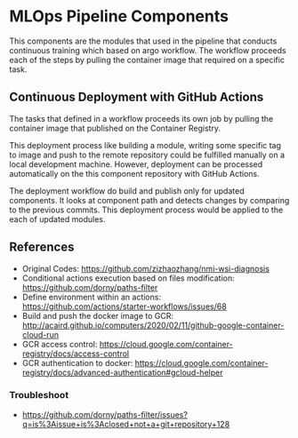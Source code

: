 # MLOps Pipeline Components

This components are the modules that used in the pipeline that conducts continuous training which based on argo workflow. The workflow proceeds each of the steps by pulling the container image that required on a specific task.

## Continuous Deployment with GitHub Actions

The tasks that defined in a workflow proceeds its own job by pulling the container image that published on the Container Registry.

This deployment process like building a module, writing some specific tag to image and push to the remote repository could be fulfilled manually on a local development machine. However, deployment can be processed automatically on the this component repository with GitHub Actions. 

The deployment workflow do build and publish only for updated components. It looks at component path and detects changes by comparing to the previous commits. This deployment process would be applied to the each of updated modules.

## References
* Original Codes: https://github.com/zizhaozhang/nmi-wsi-diagnosis
* Conditional actions execution based on files modification: https://github.com/dorny/paths-filter
* Define environment within an actions: https://github.com/actions/starter-workflows/issues/68
* Build and push the docker image to GCR: http://acaird.github.io/computers/2020/02/11/github-google-container-cloud-run
* GCR access control: https://cloud.google.com/container-registry/docs/access-control
* GCR authentication to docker: https://cloud.google.com/container-registry/docs/advanced-authentication#gcloud-helper

### Troubleshoot
* https://github.com/dorny/paths-filter/issues?q=is%3Aissue+is%3Aclosed+not+a+git+repository+128
